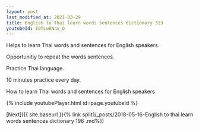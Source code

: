 ```yaml
---
layout: post
last_modified_at: 2021-03-29
title: English to Thai learn words sentences dictionary 313 
youtubeId: E0TLwBNav_Q
---
```

 
 
Helps to learn Thai words and sentences for English speakers.

Opportunitiy to repeat the words sentences. 

Practice Thai language. 
 
10 minutes practice every day. 
 
How to learn Thai words and sentences for English speakers 
 
{% include youtubePlayer.html id=page.youtubeId %}
 
 
[Next]({{ site.baseurl }}{% link  split1/_posts/2018-05-16-English to thai learn words sentences dictionary 196 .md%})
 
